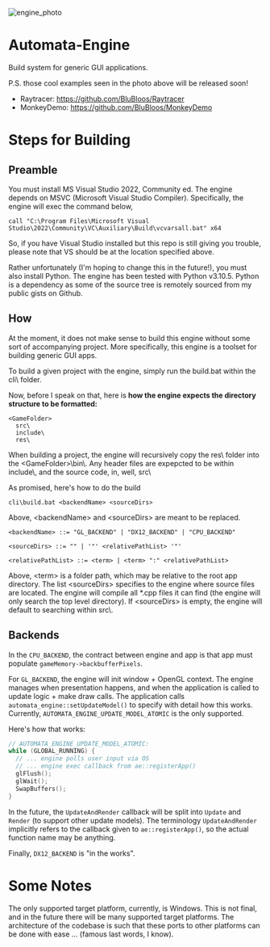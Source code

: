 
![engine_photo](https://user-images.githubusercontent.com/38915815/193379831-2a68ecbe-ef65-4e45-9353-c633f1fc598e.png)

# Automata-Engine

Build system for generic GUI applications.

P.S. those cool examples seen in the photo above will be released soon!
- Raytracer: https://github.com/BluBloos/Raytracer
- MonkeyDemo: https://github.com/BluBloos/MonkeyDemo

# Steps for Building

## Preamble

You must install MS Visual Studio 2022, Community ed. The engine depends on MSVC (Microsoft Visual Studio Compiler). Specifically, the engine will exec the command below,
```
call "C:\Program Files\Microsoft Visual Studio\2022\Community\VC\Auxiliary\Build\vcvarsall.bat" x64
```  
So, if you have Visual Studio installed but this repo is still giving you trouble, please note that VS should be at the location specified above.

Rather unfortunately (I'm hoping to change this in the future!), you must also install Python. The engine has been tested with Python v3.10.5. Python is a dependency as some of the source tree is remotely sourced from my public gists on Github.

## How

At the moment, it does not make sense to build this engine without some sort of accompanying project. More specifically, this engine is a toolset for building generic GUI apps.

To build a given project with the engine, simply run the build.bat within the cli\ folder.

Now, before I speak on that, here is **how 
the engine expects the directory structure to be formatted:**
```
<GameFolder>
  src\
  include\
  res\
```

When building a project, the engine will recursively copy the res\ folder into the \<GameFolder\>\\bin\\. Any header files are expepcted to be within include\\, and the source code, in, well, src\\


As promised, here's how to do the build
```
cli\build.bat <backendName> <sourceDirs>
```

Above, \<backendName\> and \<sourceDirs\> are meant to be replaced.

```
<backendName> ::= "GL_BACKEND" | "DX12_BACKEND" | "CPU_BACKEND"

<sourceDirs> ::= "" | '"' <relativePathList> '"'

<relativePathList> ::= <term> | <term> ":" <relativePathList>
```

Above, \<term\> is a folder path, which may be relative to the root app directory. The list \<sourceDirs\> specifies to the engine where source files are located. The engine will compile all *.cpp files it can find (the engine will only search the top level directory). If \<sourceDirs\> is empty, the engine will default to searching within src\\.

## Backends

In the `CPU_BACKEND`, the contract between engine and app is that app must populate `gameMemory->backbufferPixels`.

For `GL_BACKEND`, the engine will init window + OpenGL context. The engine manages when presentation happens, and when the application is called to update logic + make draw calls. The application calls `automata_engine::setUpdateModel()` to specify with detail how this works. Currently, `AUTOMATA_ENGINE_UPDATE_MODEL_ATOMIC` is the only supported. 

Here's how that works:
```C++
// AUTOMATA_ENGINE_UPDATE_MODEL_ATOMIC:
while (GLOBAL_RUNNING) {
  // ... engine polls user input via OS
  // ... engine exec callback from ae::registerApp()
  glFlush();
  glWait();
  SwapBuffers();
}
```

In the future, the `UpdateAndRender` callback will be split into `Update` and `Render` (to support other update models). The terminology `UpdateAndRender` implicitly refers to the callback given to `ae::registerApp()`, so the actual function name may be anything.

Finally, `DX12_BACKEND` is "in the works".

# Some Notes

The only supported target platform, currently, is Windows. This is not final, and in the future there will be many supported target platforms. The architecture of the codebase is such that these ports to other platforms can be done with ease ... (famous last words, I know).
